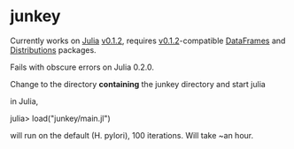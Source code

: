 junkey
======

Currently works on [Julia](http://julialang.org/) [v0.1.2](https://github.com/JuliaLang/julia/tree/v0.1.2), 
requires [v0.1.2](https://github.com/JuliaLang/julia/tree/v0.1.2)-compatible 
[DataFrames](https://github.com/HarlanH/DataFrames.jl) 
and [Distributions](https://github.com/JuliaStats/Distributions.jl) packages.

Fails with obscure errors on Julia 0.2.0.

<a name="Running"/>

Change to the directory **containing** the junkey directory and start julia

in Julia, 

   julia> load("junkey/main.jl")

will run on the default (H. pylori), 100 iterations. Will take ~an hour.

